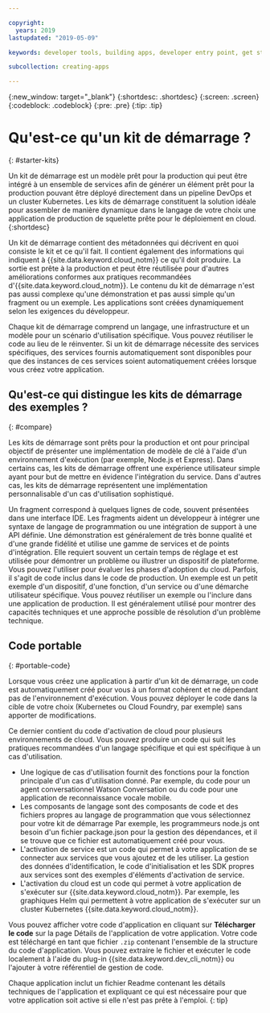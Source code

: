 ```yaml
---

copyright:
  years: 2019
lastupdated: "2019-05-09"

keywords: developer tools, building apps, developer entry point, get started coding, starter kit

subcollection: creating-apps

---
```

{:new_window: target="_blank"}
{:shortdesc: .shortdesc}
{:screen: .screen}
{:codeblock: .codeblock}
{:pre: .pre}
{:tip: .tip}

# Qu'est-ce qu'un kit de démarrage ?
{: #starter-kits}

Un kit de démarrage est un modèle prêt pour la production qui peut être intégré à un ensemble de services afin de générer un élément prêt pour la production pouvant être déployé directement dans un pipeline DevOps et un cluster Kubernetes. Les kits de démarrage constituent la solution idéale pour assembler de manière dynamique dans le langage de votre choix une application de production de squelette prête pour le déploiement en cloud. 
{:shortdesc}

Un kit de démarrage contient des métadonnées qui décrivent en quoi consiste le kit et ce qu'il fait. Il contient également des informations qui indiquent à {{site.data.keyword.cloud_notm}} ce qu'il doit produire. La sortie est prête à la production et peut être réutilisée pour d'autres améliorations conformes aux pratiques recommandées d'{{site.data.keyword.cloud_notm}}. Le contenu du kit de démarrage n'est pas aussi complexe qu'une démonstration et pas aussi simple qu'un fragment ou un exemple. Les applications sont créées dynamiquement selon les exigences du développeur.

Chaque kit de démarrage comprend un langage, une infrastructure et un modèle pour un scénario d'utilisation spécifique. Vous pouvez réutiliser le code au lieu de le réinventer. Si un kit de démarrage nécessite des services spécifiques, des services fournis automatiquement sont disponibles pour que des instances de ces services soient automatiquement créées lorsque vous créez votre application.

## Qu'est-ce qui distingue les kits de démarrage des exemples ?
{: #compare}

Les kits de démarrage sont prêts pour la production et ont pour principal objectif de présenter une implémentation de modèle de clé à l'aide d'un environnement d'exécution (par exemple, Node.js et Express). Dans certains cas, les kits de démarrage offrent une expérience utilisateur simple ayant pour but de mettre en évidence l'intégration du service. Dans d'autres cas, les kits de démarrage représentent une implémentation personnalisable d'un cas d'utilisation sophistiqué.

Un fragment correspond à quelques lignes de code, souvent présentées dans une interface IDE. Les fragments aident un développeur à intégrer une syntaxe de langage de programmation ou une intégration de support à une API définie. Une démonstration est généralement de très bonne qualité et d'une grande fidélité et utilise une gamme de services et de points d'intégration. Elle requiert souvent un certain temps de réglage et est utilisée pour démontrer un problème ou illustrer un dispositif de plateforme. Vous pouvez l'utiliser pour évaluer les phases d'adoption du cloud. Parfois, il s'agit de code inclus dans le code de production. Un exemple est un petit exemple d'un dispositif, d'une fonction, d'un service ou d'une démarche utilisateur spécifique. Vous pouvez réutiliser un exemple ou l'inclure dans une application de production. Il est généralement utilisé pour montrer des capacités techniques et une approche possible de résolution d'un problème technique.

## Code portable
{: #portable-code}

Lorsque vous créez une application à partir d'un kit de démarrage, un code est automatiquement créé pour vous à un format cohérent et ne dépendant pas de l'environnement d'exécution. Vous pouvez déployer le code dans la cible de votre choix (Kubernetes ou Cloud Foundry, par exemple) sans apporter de modifications.

Ce dernier contient du code d'activation de cloud pour plusieurs environnements de cloud. Vous pouvez produire un code qui suit les pratiques recommandées d'un langage spécifique et qui est spécifique à un cas d'utilisation. 

* Une logique de cas d'utilisation fournit des fonctions pour la fonction principale d'un cas d'utilisation donné. Par exemple, du code pour un agent conversationnel Watson Conversation ou du code pour une application de reconnaissance vocale mobile.
* Les composants de langage sont des composants de code et des fichiers propres au langage de programmation que vous sélectionnez pour votre kit de démarrage Par exemple, les programmeurs node.js ont besoin d'un fichier package.json pour la gestion des dépendances, et il se trouve que ce fichier est automatiquement créé pour vous.
* L'activation de service est un code qui permet à votre application de se connecter aux services que vous ajoutez et de les utiliser. La gestion des données d'identification, le code d'initialisation et les SDK propres aux services sont des exemples d'éléments d'activation de service.
* L'activation du cloud est un code qui permet à votre application de s'exécuter sur {{site.data.keyword.cloud_notm}}. Par exemple, les graphiques Helm qui permettent à votre application de s'exécuter sur un cluster Kubernetes {{site.data.keyword.cloud_notm}}.

Vous pouvez afficher votre code d'application en cliquant sur **Télécharger le code** sur la page Détails de l'application de votre application. Votre code est téléchargé en tant que fichier `.zip` contenant l'ensemble de la structure du code d'application. Vous pouvez extraire le fichier et exécuter le code localement à l'aide du plug-in {{site.data.keyword.dev_cli_notm}} ou l'ajouter à votre référentiel de gestion de code.

Chaque application inclut un fichier Readme contenant les détails techniques de l'application et expliquant ce qui est nécessaire pour que votre application soit active si elle n'est pas prête à l'emploi.
{: tip}
